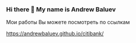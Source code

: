 ### Hi there 👋 My name is Andrew Baluev

Мои работы Вы можете посмотреть по ссылкам

https://andrewbaluev.github.io/citibank/

<!--
**andrewbaluev/andrewbaluev** is a ✨ _special_ ✨ repository because its `README.md` (this file) appears on your GitHub profile.

Here are some ideas to get you started:

- 🔭 I’m currently working on ...
- 🌱 I’m currently learning ...
- 👯 I’m looking to collaborate on ...
- 🤔 I’m looking for help with ...
- 💬 Ask me about ...
- 📫 How to reach me: ...
- 😄 Pronouns: ...
- ⚡ Fun fact: ...
-->

